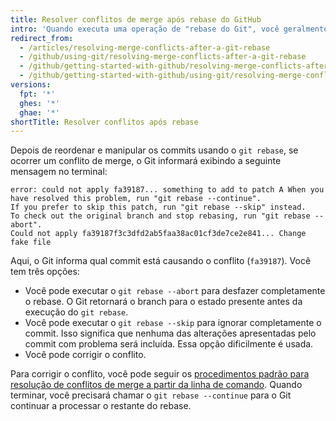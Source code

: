 ```yaml
---
title: Resolver conflitos de merge após rebase do GitHub
intro: 'Quando executa uma operação de "rebase do Git", você geralmente move commits. Por causa disso, podem ocorrer conflitos de merge. Isso significa que dois ou mais commits modificaram a mesma linha do mesmo arquivo, e o Git não sabe qual alteração aplicar.'
redirect_from:
  - /articles/resolving-merge-conflicts-after-a-git-rebase
  - /github/using-git/resolving-merge-conflicts-after-a-git-rebase
  - /github/getting-started-with-github/resolving-merge-conflicts-after-a-git-rebase
  - /github/getting-started-with-github/using-git/resolving-merge-conflicts-after-a-git-rebase
versions:
  fpt: '*'
  ghes: '*'
  ghae: '*'
shortTitle: Resolver conflitos após rebase
---
```


Depois de reordenar e manipular os commits usando o `git rebase`, se ocorrer um conflito de merge, o Git informará exibindo a seguinte mensagem no terminal:

```shell
error: could not apply fa39187... something to add to patch A When you have resolved this problem, run "git rebase --continue".
If you prefer to skip this patch, run "git rebase --skip" instead.
To check out the original branch and stop rebasing, run "git rebase --abort".
Could not apply fa39187f3c3dfd2ab5faa38ac01cf3de7ce2e841... Change fake file
```

Aqui, o Git informa qual commit está causando o conflito (`fa39187`). Você tem três opções:

* Você pode executar o `git rebase --abort` para desfazer completamente o rebase. O Git retornará o branch para o estado presente antes da execução do `git rebase`.
* Você pode executar o `git rebase --skip` para ignorar completamente o commit. Isso significa que nenhuma das alterações apresentadas pelo commit com problema será incluída. Essa opção dificilmente é usada.
* Você pode corrigir o conflito.

Para corrigir o conflito, você pode seguir os [procedimentos padrão para resolução de conflitos de merge a partir da linha de comando](/articles/resolving-a-merge-conflict-using-the-command-line). Quando terminar, você precisará chamar o `git rebase --continue` para o Git continuar a processar o restante do rebase.
